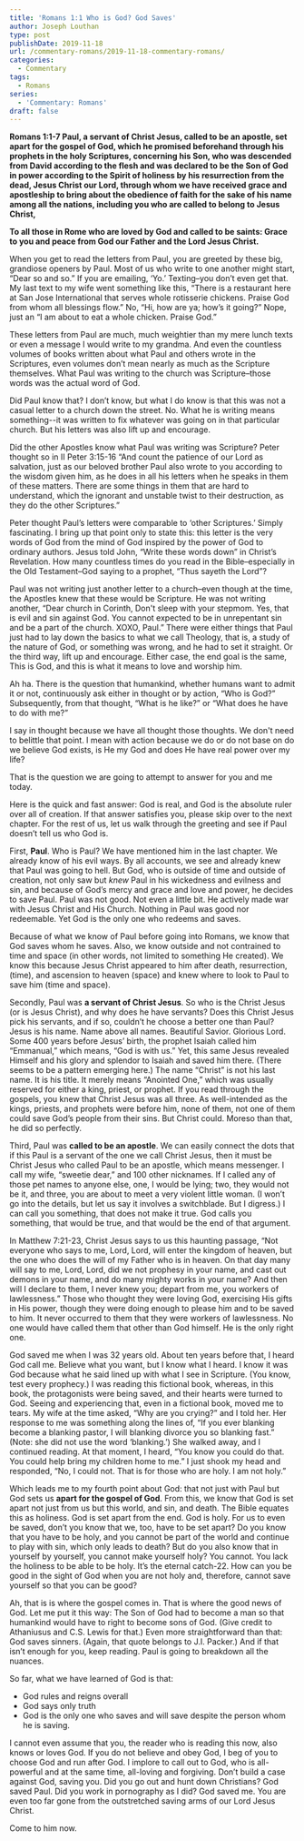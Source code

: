 ```yaml
---
title: 'Romans 1:1 Who is God? God Saves'
author: Joseph Louthan
type: post
publishDate: 2019-11-18
url: /commentary-romans/2019-11-18-commentary-romans/
categories:
  - Commentary
tags:
  - Romans
series:
  - 'Commentary: Romans'
draft: false
---
```

**Romans 1:1-7 Paul, a servant of Christ Jesus, called to be an apostle, set apart for the gospel of God, which he promised beforehand through his prophets in the holy Scriptures, concerning his Son, who was descended from David according to the flesh and was declared to be the Son of God in power according to the Spirit of holiness by his resurrection from the dead, Jesus Christ our Lord, through whom we have received grace and apostleship to bring about the obedience of faith for the sake of his name among all the nations, including you who are called to belong to Jesus Christ,**

**To all those in Rome who are loved by God and called to be saints: Grace to you and peace from God our Father and the Lord Jesus Christ.**

When you get to read the letters from Paul, you are greeted by these big, grandiose openers by Paul. Most of us who write to one another might start, “Dear so and so.” If you are emailing, ‘Yo.’ Texting–you don’t even get that. My last text to my wife went something like this, “There is a restaurant here at San Jose International that serves whole rotisserie chickens. Praise God from whom all blessings flow.” No, “Hi, how are ya; how’s it going?” Nope, just an “I am about to eat a whole chicken. Praise God.”

These letters from Paul are much, much weightier than my mere lunch texts or even a message I would write to my grandma. And even the countless volumes of books written about what Paul and others wrote in the Scriptures, even volumes don’t mean nearly as much as the Scripture themselves. What Paul was writing to the church was Scripture–those words was the actual word of God.

Did Paul know that? I don’t know, but what I do know is that this was not a casual letter to a church down the street. No. What he is writing means something--it was written to fix whatever was going on in that particular church. But his letters was also lift up and encourage.

Did the other Apostles know what Paul was writing was Scripture? Peter thought so in II Peter 3:15-16 “And count the patience of our Lord as salvation, just as our beloved brother Paul also wrote to you according to the wisdom given him, as he does in all his letters when he speaks in them of these matters. There are some things in them that are hard to understand, which the ignorant and unstable twist to their destruction, as they do the other Scriptures.”

Peter thought Paul’s letters were comparable to ‘other Scriptures.’ Simply fascinating. I bring up that point only to state this: this letter is the very words of God from the mind of God inspired by the power of God to ordinary authors. Jesus told John, “Write these words down” in Christ’s Revelation. How many countless times do you read in the Bible–especially in the Old Testament–God saying to a prophet, “Thus sayeth the Lord”?

Paul was not writing just another letter to a church–even though at the time, the Apostles knew that these would be Scripture. He was not writing another, “Dear church in Corinth, Don't sleep with your stepmom. Yes, that is evil and sin against God. You cannot expected to be in unrepentant sin and be a part of the church. XOXO, Paul.” There were either things that Paul just had to lay down the basics to what we call Theology, that is, a study of the nature of God, or something was wrong, and he had to set it straight. Or the third way, lift up and encourage. Either case, the end goal is the same, This is God, and this is what it means to love and worship him.

Ah ha. There is the question that humankind, whether humans want to admit it or not, continuously ask either in thought or by action, “Who is God?” Subsequently, from that thought, “What is he like?” or “What does he have to do with me?”

I say in thought because we have all thought those thoughts. We don't need to belittle that point. I mean with action because we do or do not base on do we believe God exists, is He my God and does He have real power over my life?

That is the question we are going to attempt to answer for you and me today.

Here is the quick and fast answer: God is real, and God is the absolute ruler over all of creation. If that answer satisfies you, please skip over to the next chapter. For the rest of us, let us walk through the greeting and see if Paul doesn’t tell us who God is.

First, **Paul**. Who is Paul? We have mentioned him in the last chapter. We already know of his evil ways. By all accounts, we see and already knew that Paul was going to hell. But God, who is outside of time and outside of creation, not only saw but *knew* Paul in his wickedness and evilness and sin, and because of God’s mercy and grace and love and power, he decides to save Paul. Paul was not good. Not even a little bit. He actively made war with Jesus Christ and His Church. Nothing in Paul was good nor redeemable. Yet God is the only one who redeems and saves.

Because of what we know of Paul before going into Romans, we know that God saves whom he saves. Also, we know outside and not contrained to time and space (in other words, not limited to something He created). We know this because Jesus Christ appeared to him after death, resurrection, (time), and ascension to heaven (space) and knew where to look to Paul to save him (time and space).

Secondly, Paul was **a servant of Christ Jesus**. So who is the Christ Jesus (or is Jesus Christ), and why does he have servants? Does this Christ Jesus pick his servants, and if so, couldn’t he choose a better one than Paul? Jesus is his name. Name above all names. Beautiful Savior. Glorious Lord. Some 400 years before Jesus’ birth, the prophet Isaiah called him “Emmanual,” which means, “God is with us.” Yet, this same Jesus revealed Himself and his glory and splendor to Isaiah and saved him there. (There seems to be a pattern emerging here.) The name “Christ” is not his last name. It is his title. It merely means “Anointed One,” which was usually reserved for either a king, priest, or prophet. If you read through the gospels, you knew that Christ Jesus was all three. As well-intended as the kings, priests, and prophets were before him, none of them, not one of them could save God’s people from their sins. But Christ could. Moreso than that, he did so perfectly.

Third, Paul was **called to be an apostle**. We can easily connect the dots that if this Paul is a servant of the one we call Christ Jesus, then it must be Christ Jesus who called Paul to be an apostle, which means messenger. I call my wife, “sweetie dear,” and 100 other nicknames. If I called any of those pet names to anyone else, one, I would be lying; two, they would not be it, and three, you are about to meet a very violent little woman. (I won’t go into the details, but let us say it involves a switchblade. But I digress.) I can call you something, that does not make it true. God calls you something, that would be true, and that would be the end of that argument.

In Matthew 7:21-23, Christ Jesus says to us this haunting passage, “Not everyone who says to me, Lord, Lord, will enter the kingdom of heaven, but the one who does the will of my Father who is in heaven. On that day many will say to me, Lord, Lord, did we not prophesy in your name, and cast out demons in your name, and do many mighty works in your name? And then will I declare to them, I never knew you; depart from me, you workers of lawlessness.” Those who thought they were loving God, exercising His gifts in His power, though they were doing enough to please him and to be saved to him. It never occurred to them that they were workers of lawlessness. No one would have called them that other than God himself. He is the only right one.

God saved me when I was 32 years old. About ten years before that, I heard God call me. Believe what you want, but I know what I heard. I know it was God because what he said lined up with what I see in Scripture. (You know, test every prophecy.) I was reading this fictional book, whereas, in this book, the protagonists were being saved, and their hearts were turned to God. Seeing and experiencing that, even in a fictional book, moved me to tears. My wife at the time asked, “Why are you crying?” and I told her. Her response to me was something along the lines of, “If you ever blanking become a blanking pastor, I will blanking divorce you so blanking fast.” (Note: she did not use the word ‘blanking.’) She walked away, and I continued reading. At that moment, I heard, “You know you could do that. You could help bring my children home to me.” I just shook my head and responded, “No, I could not. That is for those who are holy. I am not holy.”

Which leads me to my fourth point about God: that not just with Paul but God sets us **apart for the gospel of God**. From this, we know that God is set apart not just from us but this world, and sin, and death. The Bible equates this as holiness. God is set apart from the end. God is holy. For us to even be saved, don’t you know that we, too, have to be set apart? Do you know that you have to be holy, and you cannot be part of the world and continue to play with sin, which only leads to death? But do you also know that in yourself by yourself, you cannot make yourself holy? You cannot. You lack the holiness to be able to be holy. It’s the eternal catch-22. How can you be good in the sight of God when you are not holy and, therefore, cannot save yourself so that you can be good?

Ah, that is is where the gospel comes in. That is where the good news of God. Let me put it this way: The Son of God had to become a man so that humankind would have to right to become sons of God. (Give credit to Athaniusus and C.S. Lewis for that.) Even more straightforward than that: God saves sinners. (Again, that quote belongs to J.I. Packer.) And if that isn’t enough for you, keep reading. Paul is going to breakdown all the nuances.

So far, what we have learned of God is that: 
- God rules and reigns overall 
- God says only truth 
- God is the only one who saves and will save despite the person whom he is saving.

I cannot even assume that you, the reader who is reading this now, also knows or loves God. If you do not believe and obey God, I beg of you to choose God and run after God. I implore to call out to God, who is all-powerful and at the same time, all-loving and forgiving. Don’t build a case against God, saving you. Did you go out and hunt down Christians? God saved Paul. Did you work in pornography as I did? God saved me. You are even too far gone from the outstretched saving arms of our Lord Jesus Christ.

Come to him now.